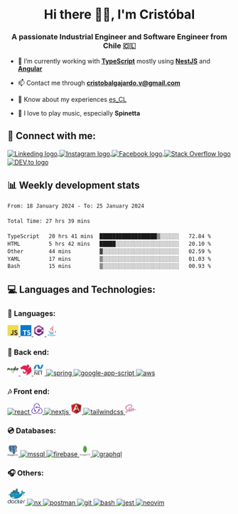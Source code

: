 <h1 align="center">Hi there ✌🏻, I'm Cristóbal</h1>
<h3 align="center">A passionate Industrial Engineer and Software Engineer from Chile 🇨🇱</h3>

- 🌱 I’m currently working with **[TypeScript](https://www.typescriptlang.org)** mostly using **[NestJS](https://nestjs.com)** and **[Angular](https://angular.io)**

- 📫 Contact me through **cristobalgajardo.v@gmail.com**

- 📄 Know about my experiences [es_CL](https://bit.ly/cv-cristobal-gajardo)

- 🎸 I love to play music, especially **Spinetta**

## 🔗 Connect with me:

<p align="left">
    <!-- LinkedIn -->
    <a href="https://linkedin.com/in/cristobalgajardov" target="blank">
        <img align="center" src="https://cdn.jsdelivr.net/npm/simple-icons@3.0.1/icons/linkedin.svg" alt="Linkeding logo" width="5%" height="5%"/>
    </a>
    <!-- Instagram -->
    <a href="https://instagram.com/cristobalgvera" target="blank">
        <img align="center" src="https://cdn.jsdelivr.net/npm/simple-icons@3.0.1/icons/instagram.svg" alt="Instagram logo" width="5%" height="5%"/>
    </a>
    <!-- Facebook -->
    <a href="https://fb.com/cristobalgajardo.v" target="blank">
        <img align="center" src="https://cdn.jsdelivr.net/npm/simple-icons@3.0.1/icons/facebook.svg" alt="Facebook logo" width="5%" height="5%"/>
    </a>
    <!-- Stack Overflow -->
    <a href="https://stackoverflow.com/users/13816773" target="blank">
        <img align="center" src="https://cdn.jsdelivr.net/npm/simple-icons@3.0.1/icons/stackoverflow.svg" alt="Stack Overflow logo" width="5%" height="5%"/>
    </a>
    <!-- HackerRank -->
    <!--
    <a href="https://www.hackerrank.com/cristobalgvera" target="blank">
        <img align="center" src="https://cdn.jsdelivr.net/npm/simple-icons@3.0.1/icons/hackerrank.svg" alt="HackerRank logo" width="5%" height="5%"/>
    </a>
    -->
    <!-- DEV.to -->
    <a href="https://dev.to/cristobalgvera" target="blank">
        <img align="center" src="https://cdn.jsdelivr.net/npm/simple-icons@3.0.1/icons/dev-dot-to.svg" alt="DEV.to logo" width="5%" height="5%"/>
    </a>
</p>

## 📊 Weekly development stats

<!--START_SECTION:waka-->

```txt
From: 18 January 2024 - To: 25 January 2024

Total Time: 27 hrs 39 mins

TypeScript   20 hrs 41 mins  ██████████████████▒░░░░░░   72.84 %
HTML         5 hrs 42 mins   █████░░░░░░░░░░░░░░░░░░░░   20.10 %
Other        44 mins         ▓░░░░░░░░░░░░░░░░░░░░░░░░   02.59 %
YAML         17 mins         ▒░░░░░░░░░░░░░░░░░░░░░░░░   01.03 %
Bash         15 mins         ▒░░░░░░░░░░░░░░░░░░░░░░░░   00.93 %
```

<!--END_SECTION:waka-->
    
## 💻 Languages and Technologies:

### 🎷 Languages:

<p align="left">
    <!-- JavaScript -->
    <a href="https://developer.mozilla.org/en-US/docs/Web/JavaScript" target="_blank">
        <img src="https://raw.githubusercontent.com/devicons/devicon/master/icons/javascript/javascript-original.svg" alt="javascript" width="5%" height="5%"/>
    </a>
    <!-- TypeScript -->
    <a href="https://www.typescriptlang.org" target="_blank">
        <img src="https://raw.githubusercontent.com/devicons/devicon/master/icons/typescript/typescript-original.svg" alt="typescript" width="5%" height="5%"/>
    </a>
    <!-- C# -->
    <a href="https://docs.microsoft.com/en-us/dotnet/csharp" target="_blank">
        <img src="https://raw.githubusercontent.com/devicons/devicon/master/icons/csharp/csharp-original.svg" alt="csharp" width="5%" height="5%"/>
    </a>
    <!-- Java -->
    <a href="https://www.java.com" target="_blank">
        <img src="https://raw.githubusercontent.com/devicons/devicon/master/icons/java/java-original.svg" alt="java" width="5%" height="5%"/>
    </a>
    <!-- Python -->
    <!--
    <a href="https://www.python.org" target="_blank">
        <img src="https://raw.githubusercontent.com/devicons/devicon/master/icons/python/python-original.svg" alt="python" width="5%" height="5%"/>
    </a>
    -->
</p>

### 🎼 Back end:

<p align="left">
    <!-- NodeJS -->
    <a href="https://nodejs.org" target="_blank">
        <img src="https://raw.githubusercontent.com/devicons/devicon/master/icons/nodejs/nodejs-original-wordmark.svg" alt="nodejs" width="5%" height="5%"/>
    </a>
    <!-- NestJS -->
    <a href="https://nestjs.com" target="_blank">
        <img src="https://raw.githubusercontent.com/devicons/devicon/master/icons/nestjs/nestjs-plain.svg" alt="nestjs" width="5%" height="5%"/>
    </a>
    <!-- .NET -->
    <a href="https://dotnet.microsoft.com" target="_blank">
        <img src="https://raw.githubusercontent.com/devicons/devicon/master/icons/dot-net/dot-net-original-wordmark.svg" alt="dotnet" width="5%" height="5%"/>
    </a>
    <!-- Spring Boot -->
    <a href="https://spring.io" target="_blank">
        <img src="https://www.vectorlogo.zone/logos/springio/springio-icon.svg" alt="spring" width="5%" height="5%"/>
    </a>
    <!-- Google Apps Script -->
    <a href="https://developers.google.com/apps-script" target="_blank">
        <img src="https://static.cdnlogo.com/logos/g/12/google-apps-script.svg" alt="google-app-script" width="5%" height="5%"/>
    </a>
    <!-- AWS -->
    <a href="https://aws.amazon.com" target="_blank">
        <img src="https://cdn.worldvectorlogo.com/logos/amazon-web-services-2.svg" alt="aws" width="5%" height="5%" />
    </a>
</p>

### 🎶 Front end:

<p align="left">
    <!-- React -->
    <a href="https://reactjs.org" target="_blank">
        <img src="https://reactnative.dev/img/header_logo.svg" alt="react" width="5%" height="5%"/>
        <!-- <img src="https://devicons.github.io/devicon/devicon.git/icons/react/react-original-wordmark.svg" alt="react" width="40" height="40"/> -->
    </a>
    <!-- Redux -->
    <a href="https://redux.js.org" target="_blank">
       <img src="https://raw.githubusercontent.com/devicons/devicon/master/icons/redux/redux-original.svg" alt="redux" width="5%" height="5%"/>
    </a>
    <!-- NextJS -->
    <a href="https://nextjs.org" target="_blank">
         <img src="https://upload.wikimedia.org/wikipedia/commons/thumb/8/8e/Nextjs-logo.svg/207px-Nextjs-logo.svg.png" alt="nextjs" width="5%" height="5%"/>
    </a>
    <!-- Angular -->
    <a href="https://angular.io" target="_blank">
        <img src="https://raw.githubusercontent.com/devicons/devicon/master/icons/angularjs/angularjs-original.svg" alt="angular" width="5%" height="5%"/>
    </a>
    <!-- TailwindCSS -->
    <a href="https://tailwindcss.com/" target="_blank">
        <img src="https://www.vectorlogo.zone/logos/tailwindcss/tailwindcss-icon.svg" alt="tailwindcss" width="5%" height="5%"/>
    </a>
    <!-- Sass -->
    <a href="https://sass-lang.com" target="_blank">
        <img src="https://raw.githubusercontent.com/devicons/devicon/master/icons/sass/sass-original.svg" alt="sass" width="5%" height="5%"/>
    </a>
</p>

### 💿 Databases:

<p align="left">
    <!-- PostgreSQL -->
    <a href="https://www.postgresql.org" target="_blank" rel="noreferrer">
        <img src="https://raw.githubusercontent.com/devicons/devicon/master/icons/postgresql/postgresql-original-wordmark.svg" alt="postgresql" width="5%" height="5%"/>
    </a>
    <!-- MSSQL (SQL Server) -->
    <a href="https://www.microsoft.com/en-us/sql-server" target="_blank">
        <img src="https://static.cdnlogo.com/logos/m/21/microsoft-sql-server.svg" alt="mssql" width="5%" height="5%"/>
    </a>
    <!-- Firebase -->
    <a href="https://firebase.google.com/" target="_blank">
         <img src="https://www.vectorlogo.zone/logos/firebase/firebase-icon.svg" alt="firebase" width="5%" height="5%"/>
    </a>
    <!-- MongoDB -->
    <a href="https://www.mongodb.com/" target="_blank" rel="noreferrer">
        <img src="https://raw.githubusercontent.com/devicons/devicon/master/icons/mongodb/mongodb-original-wordmark.svg" alt="mongodb" width="5%" height="5%"/>
    </a>
    <!-- GraphQL -->
    <a href="https://graphql.org" target="_blank">
        <img src="https://www.vectorlogo.zone/logos/graphql/graphql-icon.svg" alt="graphql" width="5%" height="5%"/>
    </a>
</p>

### 🎧 Others:

<p align="left">
    <!-- Docker -->
    <a href="https://www.docker.com/" target="_blank" rel="noreferrer">
        <img src="https://raw.githubusercontent.com/devicons/devicon/master/icons/docker/docker-original-wordmark.svg" alt="docker" width="40" height="40"/>
    </a>
    <!-- Nx -->
    <a href="https://nx.dev/" target="_blank" rel="noreferrer">
        <img src="https://dev-to-uploads.s3.amazonaws.com/uploads/organization/profile_image/2995/95998d2a-00f2-4e8e-9ebc-0b06de97c37f.png" alt="nx" width="40" height="40"/>
    </a>
    <!-- Postman -->
    <a href="https://postman.com" target="_blank">
        <img src="https://www.vectorlogo.zone/logos/getpostman/getpostman-icon.svg" alt="postman" width="5%" height="5%"/>
    </a>
    <!-- Linux -->
    <!--
    <a href="https://www.linux.org" target="_blank">
        <img src="https://raw.githubusercontent.com/devicons/devicon/master/icons/linux/linux-original.svg" alt="linux" width="5%" height="5%"/>
    </a>
    -->
    <!-- Git -->
    <a href="https://git-scm.com" target="_blank">
        <img src="https://www.vectorlogo.zone/logos/git-scm/git-scm-icon.svg" alt="git" width="5%" height="5%"/>
    </a>
    <!-- Adobe Illustrator -->
    <!--
    <a href="https://www.adobe.com/in/products/illustrator.html" target="_blank">
        <img src="https://www.vectorlogo.zone/logos/adobe_illustrator/adobe_illustrator-icon.svg" alt="illustrator" width="5%" height="5%"/>
    </a>
    -->
    <!-- Bash -->
    <a href="https://www.gnu.org/software/bash/" target="_blank">
        <img src="https://www.vectorlogo.zone/logos/gnu_bash/gnu_bash-icon.svg" alt="bash" width="5%" height="5%" />
    </a>
    <!-- JestJS -->
    <a href="https://jestjs.io" target="_blank">
        <img src="https://www.vectorlogo.zone/logos/jestjsio/jestjsio-icon.svg" alt="jest" width="5%" height="5%" />
    </a>
    <!-- Puppeteer -->
    <!--
    <a href="https://github.com/puppeteer/puppeteer" target="_blank">
        <img src="https://www.vectorlogo.zone/logos/pptrdev/pptrdev-official.svg" alt="puppeteer" width="5%" height="5%" />
    </a>
    -->
    <!-- Neovim -->
    <a href="https://neovim.io" target="_blank">
        <img src="https://www.vectorlogo.zone/logos/neovimio/neovimio-icon.svg" alt="neovim" width="5%" height="5%" />
    </a>
</p>
